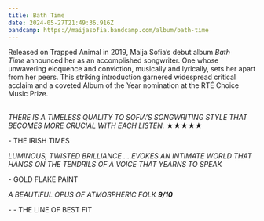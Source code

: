 ```yaml
---
title: Bath Time
date: 2024-05-27T21:49:36.916Z
bandcamp: https://maijasofia.bandcamp.com/album/bath-time
---
```

Released on Trapped Animal in 2019, Maija Sofia’s debut album *Bath Time* announced her as an accomplished songwriter. One whose unwavering eloquence and conviction, musically and lyrically, sets her apart from her peers. This striking introduction garnered widespread critical acclaim and a coveted Album of the Year nomination at the RTÉ Choice Music Prize. 

*\
THERE IS A TIMELESS QUALITY TO SOFIA’S SONGWRITING STYLE THAT BECOMES MORE CRUCIAL WITH EACH LISTEN.* ★★★★★

\- THE IRISH TIMES

*LUMINOUS, TWISTED BRILLIANCE ....EVOKES AN INTIMATE WORLD THAT HANGS ON THE TENDRILS OF A VOICE THAT YEARNS TO SPEAK*

\- GOLD FLAKE PAINT

*A BEAUTIFUL OPUS OF ATMOSPHERIC FOLK **9/10***

\- - THE LINE OF BEST FIT